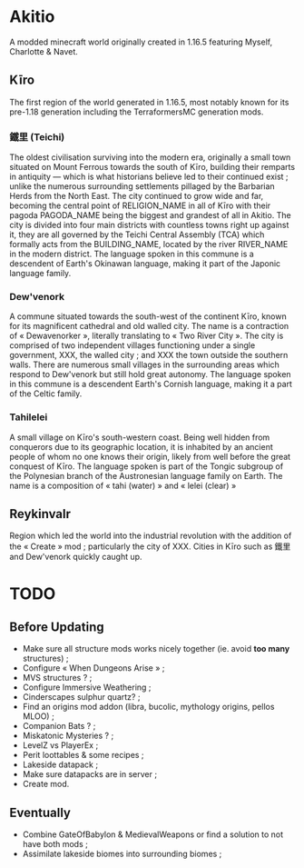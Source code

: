 # Akitio
A modded minecraft world originally created in 1.16.5 featuring Myself, Charlotte & Navet. 

## Kīro
The first region of the world generated in 1.16.5, most notably known for its pre-1.18 generation including the TerraformersMC generation mods.

### 鐵里 (Teichi)
The oldest civilisation surviving into the modern era, originally a small town situated on Mount Ferrous towards the south of Kīro, building their remparts in antiquity — which is what historians believe led to their continued exist ; unlike the numerous surrounding settlements pillaged by the Barbarian Herds from the North East. The city continued to grow wide and far, becoming the central point of RELIGION_NAME in all of Kīro with their pagoda PAGODA_NAME being the biggest and grandest of all in Akitio. The city is divided into four main districts with countless towns right up against it, they are all governed by the Teichi Central Assembly (TCA) which formally acts from the BUILDING_NAME, located by the river RIVER_NAME in the modern district. The language spoken in this commune is a descendent of Earth's Okinawan language, making it part of the Japonic language family.

### Dew'venork
A commune situated towards the south-west of the continent Kīro, known for its magnificent cathedral and old walled city. The name is a contraction of « Dewavenorker », literally translating to « Two River City ». The city is comprised of two independent villages functioning under a single government, XXX, the walled city ; and XXX the town outside the southern walls. There are numerous small villages in the surrounding areas which respond to Dew'venork but still hold great autonomy. The language spoken in this commune is a descendent Earth's Cornish language, making it a part of the Celtic family.

### Tahilelei 
A small village on Kīro's south-western coast. Being well hidden from conquerors due to its geographic location, it is inhabited by an ancient people of whom no one knows their origin, likely from well before the great conquest of Kīro. The language spoken is part of the Tongic subgroup of the Polynesian branch of the Austronesian language family on Earth. The name is a composition of « tahi (water) » and « lelei (clear) »

## Reykinvalr
Region which led the world into the industrial revolution with the addition of the « Create » mod ; particularly the city of XXX. Cities in Kīro such as 鐵里 and Dew'venork quickly caught up.

# TODO

## Before Updating

* Make sure all structure mods works nicely together (ie. avoid **too many** structures) ;
* Configure « When Dungeons Arise » ;
* MVS structures ? ;
* Configure Immersive Weathering ;
* Cinderscapes sulphur quartz? ;
* Find an origins mod addon (libra, bucolic, mythology origins, pellos MLOO) ;
* Companion Bats ? ;
* Miskatonic Mysteries ? ;
* LevelZ vs PlayerEx ;
* Perit loottables & some recipes ;
* Lakeside datapack ;
* Make sure datapacks are in server ;
* Create mod.


## Eventually

* Combine GateOfBabylon & MedievalWeapons or find a solution to not have both mods ;
* Assimilate lakeside biomes into surrounding biomes ;
